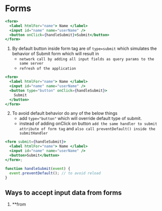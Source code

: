 # Forms

```jsx
<form>
  <label htmlFor="name"> Name </label>
  <input id="name" name="userName" />
  <button onClick={handleSubmit}>Submit</button>
</form>
```

1. By default button inside form tag are of `type=submit` which simulates the behavior of Submit form which will result in
   - `network call by adding all input fields as query params to the same server`
   - `refresh of the application`

```jsx
<form>
  <label htmlFor="name"> Name </label>
  <input id="name" name="userName" />
  <button type="button" onClick={handleSubmit}>
    Submit
  </button>
</form>
```

2. To avoid default behavior do any of the below things
   - add `type="button"` which will override default type of submit.
   - instead of adding onClick on button `add the same handler to submit attribute of form tag` and `also call preventDefault() inside the submitHandler`

```jsx
<form submit={handleSubmit}>
  <label htmlFor="name"> Name </label>
  <input id="name" name="userName" />
  <button>Submit</button>
</form>;

function handleSubmit(event) {
  event.preventDefault(); // to avoid reload
}
```

## Ways to accept input data from forms

1. \*\*from
